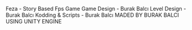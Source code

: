 Feza - Story Based Fps Game
Game Design - Burak Balcı
Level Design - Burak Balcı
Kodding & Scripts - Burak Balcı
MADED BY BURAK BALCI USING UNITY ENGINE
